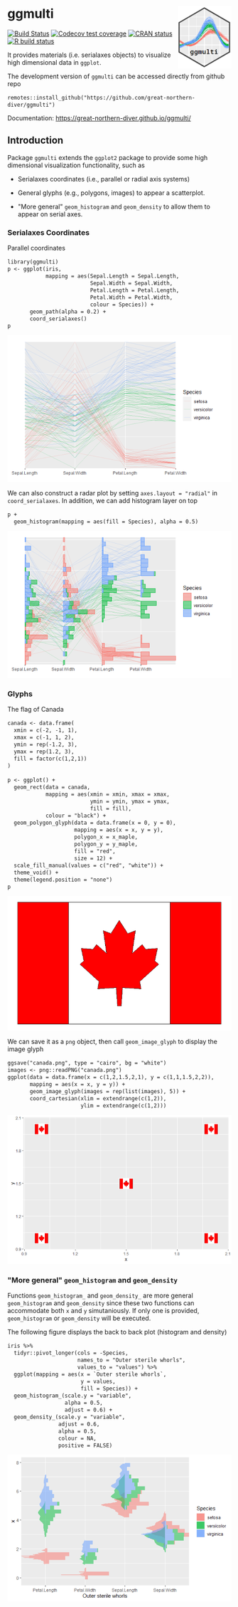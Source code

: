 # ggmulti  <img src="man/figures/logo.png" align="right" width="120" />

[![Build Status](https://travis-ci.com/great-northern-diver/ggmulti.svg?branch=main)](https://travis-ci.com/great-northern-diver/ggmulti.svg?branch=main)
[![Codecov test coverage](https://codecov.io/gh/great-northern-diver/ggmulti/branch/main/graph/badge.svg)](https://codecov.io/gh/great-northern-diver/ggmulti?branch=main)
[![CRAN status](https://www.r-pkg.org/badges/version/ggmulti)](https://cran.r-project.org/web/packages/ggmulti/index.html)
[![R build status](https://github.com/great-northern-diver/ggmulti/workflows/R-CMD-check/badge.svg)](https://github.com/great-northern-diver/ggmulti/actions)

It provides materials (i.e. serialaxes objects) to visualize high dimensional data in `ggplot`.

The development version of `ggmulti` can be accessed directly from github repo

```
remotes::install_github("https://github.com/great-northern-diver/ggmulti")
```

Documentation: https://great-northern-diver.github.io/ggmulti/

## Introduction

Package `ggmulti` extends the `ggplot2`  package to provide some high dimensional visualization functionality, such as

* Serialaxes coordinates (i.e., parallel or  radial axis systems)

* General glyphs (e.g., polygons, images) to appear a scatterplot. 

* "More general" `geom_histogram` and `geom_density` to allow them to appear on serial axes.

### Serialaxes Coordinates

Parallel coordinates

```
library(ggmulti)
p <- ggplot(iris, 
            mapping = aes(Sepal.Length = Sepal.Length,
                          Sepal.Width = Sepal.Width,
                          Petal.Length = Petal.Length,
                          Petal.Width = Petal.Width,
                          colour = Species)) +
       geom_path(alpha = 0.2) +
       coord_serialaxes()
p
```

![](man/figures/parallel.png)

We can also construct a radar plot by setting `axes.layout = "radial"` in `coord_serialaxes`. In addition, we can add histogram layer on top

```
p + 
  geom_histogram(mapping = aes(fill = Species), alpha = 0.5)
```

![](man/figures/parallel_hist.png)

### Glyphs

The flag of Canada

```{r}
canada <- data.frame(
  xmin = c(-2, -1, 1),
  xmax = c(-1, 1, 2),
  ymin = rep(-1.2, 3),
  ymax = rep(1.2, 3),
  fill = factor(c(1,2,1))
)

p <- ggplot() + 
  geom_rect(data = canada, 
            mapping = aes(xmin = xmin, xmax = xmax, 
                          ymin = ymin, ymax = ymax,
                          fill = fill),
            colour = "black") + 
  geom_polygon_glyph(data = data.frame(x = 0, y = 0), 
                     mapping = aes(x = x, y = y),
                     polygon_x = x_maple,
                     polygon_y = y_maple, 
                     fill = "red",
                     size = 12) + 
  scale_fill_manual(values = c("red", "white")) + 
  theme_void() + 
  theme(legend.position = "none")
p
```

![](man/figures/canada.png)

We can save it as a `png` object, then call `geom_image_glyph` to display the image glyph

```
ggsave("canada.png", type = "cairo", bg = "white")
images <- png::readPNG("canada.png")
ggplot(data = data.frame(x = c(1,2,1.5,2,1), y = c(1,1,1.5,2,2)),
       mapping = aes(x = x, y = y)) +
       geom_image_glyph(images = rep(list(images), 5)) + 
       coord_cartesian(xlim = extendrange(c(1,2)),
                       ylim = extendrange(c(1,2)))
```

![](man/figures/canada5.png)

### "More general" `geom_histogram` and `geom_density`

Functions `geom_histogram_` and `geom_density_` are more general `geom_histogram` and `geom_density` since these two functions can accommodate both `x` and `y` simutaniously. If only one is provided, `geom_histogram` or `geom_density` will be executed.

The following figure displays the back to back plot (histogram and density)

```
iris %>%
  tidyr::pivot_longer(cols = -Species,
                      names_to = "Outer sterile whorls",
                      values_to = "values") %>%
  ggplot(mapping = aes(x = `Outer sterile whorls`,
                       y = values, 
                       fill = Species)) +
  geom_histogram_(scale.y = "variable",
                  alpha = 0.5,
                  adjust = 0.6) + 
  geom_density_(scale.y = "variable",
                adjust = 0.6,
                alpha = 0.5,
                colour = NA,
                positive = FALSE)
```

![](man/figures/hist_density.png)
